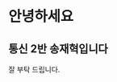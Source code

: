 <!DOCTYPE html>
<html>
<head>
    <!DOCTYPE html>
    <html lang="ko">
    <head>
        <title>Document</title>
    </head>
    <body>
        <h1>안녕하세요</h1>
        <h2>통신 2반 송재혁입니다</h2>
        <p> 잘 부탁 드립니다. </p>       
    </body>
    </html>
</head>
</html>